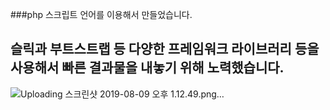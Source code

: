 ###php 스크립트 언어를 이용해서 만들었습니다.

## 슬릭과 부트스트랩 등 다양한 프레임워크 라이브러리 등을 사용해서 빠른 결과물을 내놓기 위해 노력했습니다.


![Uploading 스크린샷 2019-08-09 오후 1.12.49.png…]()
